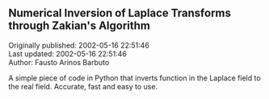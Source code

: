 ## Numerical Inversion of Laplace Transforms through Zakian's Algorithm  
Originally published: 2002-05-16 22:51:46  
Last updated: 2002-05-16 22:51:46  
Author: Fausto Arinos Barbuto  
  
A simple piece of code in Python that inverts function in the Laplace field
to the real field. Accurate, fast and easy to use.